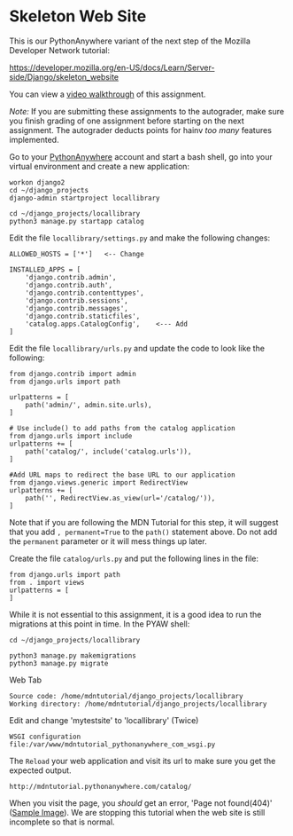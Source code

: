 Skeleton Web Site
=================

This is our PythonAnywhere variant of the next step of the Mozilla Developer Network
tutorial:

https://developer.mozilla.org/en-US/docs/Learn/Server-side/Django/skeleton_website

You can view a
<a href="https://www.youtube.com/watch?v=6_JHiJvXu-I&index=3&list=PLlRFEj9H3Oj5e-EH0t3kXrcdygrL9-u-Z" target="_blank">video walkthrough</a> of this assignment.

*Note:* If you are submitting these assignments to the autograder, make sure you finish
grading of one assignment before starting on the next assignment.  The autograder deducts
points for hainv *too many* features implemented.

Go to your
<a href="https://www.pythonanywhere.com" target="_blank">PythonAnywhere</a>
account and start a bash shell,
go into your virtual environment and create a new application:

    workon django2
    cd ~/django_projects
    django-admin startproject locallibrary

    cd ~/django_projects/locallibrary
    python3 manage.py startapp catalog

Edit the file `locallibrary/settings.py` and make the following changes:

    ALLOWED_HOSTS = ['*']   <-- Change

    INSTALLED_APPS = [
        'django.contrib.admin',
        'django.contrib.auth',
        'django.contrib.contenttypes',
        'django.contrib.sessions',
        'django.contrib.messages',
        'django.contrib.staticfiles',
        'catalog.apps.CatalogConfig',    <--- Add
    ]

Edit the file `locallibrary/urls.py` and update the code to look like the following:

    from django.contrib import admin
    from django.urls import path

    urlpatterns = [
        path('admin/', admin.site.urls),
    ]

    # Use include() to add paths from the catalog application
    from django.urls import include
    urlpatterns += [
        path('catalog/', include('catalog.urls')),
    ]

    #Add URL maps to redirect the base URL to our application
    from django.views.generic import RedirectView
    urlpatterns += [
        path('', RedirectView.as_view(url='/catalog/')),
    ]

Note that if you are following the MDN Tutorial for this step, it will suggest
that you add `, permanent=True` to the `path()` statement above.   Do not add
the `permanent` parameter or it will mess things up later.

Create the file `catalog/urls.py` and put the following lines in the file:

    from django.urls import path
    from . import views
    urlpatterns = [
    ]

While it is not essential to this assignment, it is a good idea to run the migrations
at this point in time.  In the PYAW shell:

    cd ~/django_projects/locallibrary

    python3 manage.py makemigrations
    python3 manage.py migrate

Web Tab

    Source code: /home/mdntutorial/django_projects/locallibrary
    Working directory: /home/mdntutorial/django_projects/locallibrary

Edit and change 'mytestsite' to 'locallibrary' (Twice)

    WSGI configuration file:/var/www/mdntutorial_pythonanywhere_com_wsgi.py

The `Reload` your web application and visit its url to make sure you get the expected output.

    http://mdntutorial.pythonanywhere.com/catalog/

When you visit the page,
you *should* get an error, 'Page not found(404)'
(<a href="paw_skeleton/webapp_final.png" target="_blank">Sample Image</a>).
We are stopping this tutorial when the web site is still incomplete so that is normal.

